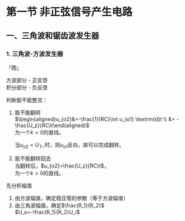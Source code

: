 # 第一节 非正弦信号产生电路

## 一、三角波和锯齿波发生器

### 1. 三角波-方波发生器

「图」

方波部分 - 正反馈  
积分部分 - 负反馈

判断能不能整流：

1. 能不能翻转  
   $\begin{aligned}u_{o2}&=-\frac{1}{RC}\int u_{o1} \textrm{d}t \\ &= -\frac{U_z}{RC}t\end{aligned}$  
   为一个$k<0$的直线。

   当$u_{o2}<U_{T-}$时，则$u_{o1}$反向，故可以完成翻转。
2. 能不能翻转回去  
   当翻转后，$u_{o2}=\frac{U_z}{RC}t$，  
   为一个$k>0$的直线。

先分析幅值

1. 由方波幅值，确定稳压管的参数（等于方波幅值）
2. 由三角波幅值，确定$\frac{R_1}{R_2}$  
   $U_o=-\frac{R_1}{R_2}U_i$